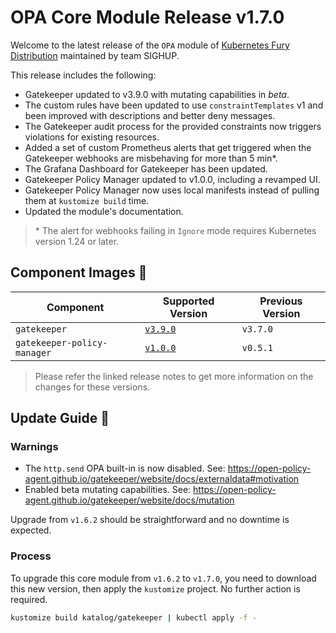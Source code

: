
# OPA Core Module Release v1.7.0

Welcome to the latest release of the `OPA` module of [Kubernetes Fury Distribution](https://github.com/sighupio/fury-distribution) maintained by team SIGHUP.

This release includes the following:

- Gatekeeper updated to v3.9.0 with mutating capabilities in *beta*.
- The custom rules have been updated to use `constraintTemplates` v1 and been improved with descriptions and better deny messages.
- The Gatekeeper audit process for the provided constraints now triggers violations for existing resources.
- Added a set of custom Prometheus alerts that get triggered when the Gatekeeper webhooks are misbehaving for more than 5 min\*.
- The Grafana Dashboard for Gatekeeper has been updated.
- Gatekeeper Policy Manager updated to v1.0.0, including a revamped UI.
- Gatekeeper Policy Manager now uses local manifests instead of pulling them at `kustomize build` time.
- Updated the module's documentation.

> \* The alert for webhooks failing in `Ignore` mode requires Kubernetes version 1.24 or later.

## Component Images 🚢

| Component                   | Supported Version                                                                     | Previous Version |
| --------------------------- | ------------------------------------------------------------------------------------- | ---------------- |
| `gatekeeper`                | [`v3.9.0`](https://github.com/open-policy-agent/gatekeeper/releases/tag/v3.9.0)       | `v3.7.0`         |
| `gatekeeper-policy-manager` | [`v1.0.0`](https://github.com/sighupio/gatekeeper-policy-manager/releases/tag/v1.0.0) | `v0.5.1`         |

> Please refer the linked release notes to get more information on the changes for these versions.

## Update Guide 🦮

### Warnings

- The `http.send` OPA built-in is now disabled. See: <https://open-policy-agent.github.io/gatekeeper/website/docs/externaldata#motivation>
- Enabled beta mutating capabilities. See: <https://open-policy-agent.github.io/gatekeeper/website/docs/mutation>

Upgrade from `v1.6.2` should be straightforward and no downtime is expected.

### Process

To upgrade this core module from `v1.6.2` to `v1.7.0`, you need to download this new version, then apply the `kustomize` project. No further action is required.

```bash
kustomize build katalog/gatekeeper | kubectl apply -f -
```
